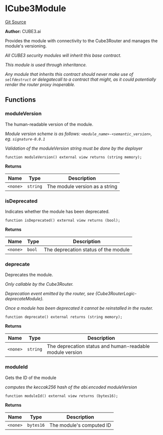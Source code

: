 # ICube3Module
[Git Source](https://github.com/cube-web3/protocol-core-solidity/blob/07ba602bddefe3eb8d740b07000837f7ec2fa9f5/src/interfaces/ICube3Module.sol)

**Author:**
CUBE3.ai

Provides the module with connectivity to the Cube3Router and manages the module's versioning.

*All CUBE3 security modules will inherit this base contract.*

*This module is used through inheritance.*

*Any module that inherits this contract should never make use of `selfdestruct` or
delegatecall to a contract that might, as it could potentially render the router proxy
inoperable.*


## Functions
### moduleVersion

The human-readable version of the module.

*Module version scheme is as follows: `<module_name>-<semantic_version>`, eg. `signature-0.0.1`*

*Validation of the moduleVersion string must be done by the deployer*


```solidity
function moduleVersion() external view returns (string memory);
```
**Returns**

|Name|Type|Description|
|----|----|-----------|
|`<none>`|`string`|The module version as a string|


### isDeprecated

Indicates whether the module has been deprecated.


```solidity
function isDeprecated() external view returns (bool);
```
**Returns**

|Name|Type|Description|
|----|----|-----------|
|`<none>`|`bool`|The deprecation status of the module|


### deprecate

Deprecates the module.

*Only callable by the Cube3Router.*

*Deprecation event emitted by the router, see {Cube3RouterLogic-deprecateModule}.*

*Once a module has been deprecated it cannot be reinstalled in the router.*


```solidity
function deprecate() external returns (string memory);
```
**Returns**

|Name|Type|Description|
|----|----|-----------|
|`<none>`|`string`|The deprecation status and human-readable module version|


### moduleId

Gets the ID of the module

*computes the keccak256 hash of the abi.encoded moduleVersion*


```solidity
function moduleId() external view returns (bytes16);
```
**Returns**

|Name|Type|Description|
|----|----|-----------|
|`<none>`|`bytes16`|The module's computed ID|


